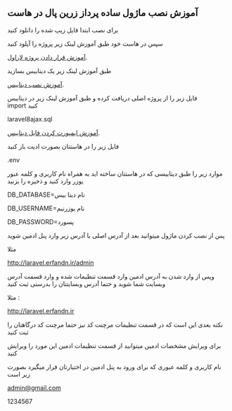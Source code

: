 
## آموزش نصب ماژول ساده پرداز زرین پال در هاست

برای نصب ابتدا فایل زیپ شده را دانلود کنید

سپس در هاست خود طبق آموزش لینک زیر پروژه را آپلود کنید

[آموزش قرار دادن پروژه لاراول](https://mehrhost.com/article/%D9%86%D8%AD%D9%88%D9%87-%D8%A7%D8%AC%D8%B1%D8%A7%DB%8C-%D9%BE%D8%B1%D9%88%DA%98%D9%87-%D9%87%D8%A7%DB%8C-laravel-%D9%84%D8%A7%D8%B1%D8%A7%D9%88%D9%84-%D8%AF%D8%B1-%D9%87%D8%A7%D8%B3%D8%AA-%D9%84/).

طبق آموزش لینک زیر یک دیتابیس بسازید

[آموزش نصب دیتابیس](https://mehrhost.com/article/%D8%A2%D9%85%D9%88%D8%B2%D8%B4-%D8%A7%DB%8C%D8%AC%D8%A7%D8%AF-%D8%AF%DB%8C%D8%AA%D8%A7%D8%A8%DB%8C%D8%B3-database-%D8%AF%D8%B1-%D8%B3%DB%8C%E2%80%8C%D9%BE%D9%86%D9%84-cpanel-%D9%87%D8%A7%D8%B3%D8%AA/).

فایل زیر را از  پروژه اصلی دریافت کرده و طبق آموزش لینک زیر در دیتابیس  
import
کنید

laravel8ajax.sql

[آموزش ایمپورت کردن فایل دیتابیس](https://blog.azardata.net/backup-import-mysql/).

فایل زیر را در هاستتان بصورت ادیت باز کنید

.env

موارد زیر را طبق دیتابیسی که در هاستتان ساخته اید به همراه نام کاربری و کلمه عبور یوزر وارد کنید و ذخیره را بزنید

DB_DATABASE=نام دیتا بیس 

DB_USERNAME=نام یوزرنیم 

DB_PASSWORD=پسورد 


پس از نصب کردن ماژول میتوانید بعد از آدرس اصلی با آدرس زیر وارد پنل ادمین شوید

مثلا

http://laravel.erfandn.ir/admin

وپس از وارد شدن به آدرس ادمین وارد قسمت تنظیمات شده و وارد قسمت آدرس وبسایت شما شوید
و حتما آدرس وبسایتتان را بدرستی ثبت کنید

مثلا :

http://laravel.erfandn.ir

نکته بعدی این است که در قسمت تنظیمات مرچنت کد نیز حتما مرچنت کد درگاهتان را ثبت کنید

برای ویرایش مشخصات ادمین میتوانید از قسمت تنظیمات ادمین این مورد را ویرایش کنید

نام کاربری و کلمه عبوری که برای ورود به پنل ادمین در اختیارتان قرار میگیرد بصورت زیر است

admin@gmail.com

1234567

 
